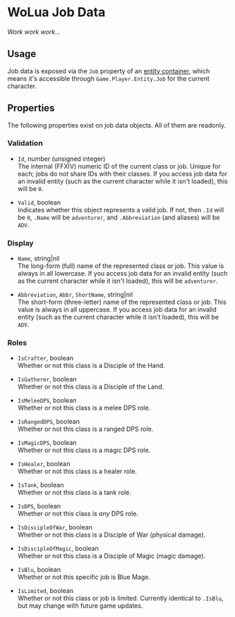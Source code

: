 # WoLua Job Data
_Work work work..._

## Usage
Job data is exposed via the `Job` property of an [entity container](entity.md), which means it's accessible through `Game.Player.Entity.Job` for the current character.

## Properties
The following properties exist on job data objects. All of them are readonly.

### Validation

- `Id`, number (unsigned integer)\
  The internal (FFXIV) numeric ID of the current class or job. Unique for each; jobs do not share IDs with their classes. If you access job data for an invalid entity (such as the current character while it isn't loaded), this will be `0`.

- `Valid`, boolean\
  Indicates whether this object represents a valid job. If not, then `.Id` will be `0`, `.Name` will be `adventurer`, and `.Abbreviation` (and aliases) will be `ADV`.

### Display

- `Name`, string|nil\
  The long-form (full) name of the represented class or job. This value is always in all lowercase. If you access job data for an invalid entity (such as the current character while it isn't loaded), this will be `adventurer`.

- `Abbreviation`, `Abbr`, `ShortName`, string|nil\
  The short-form (three-letter) name of the represented class or job. This value is always in all uppercase. If you access job data for an invalid entity (such as the current character while it isn't loaded), this will be `ADV`.

### Roles

- `IsCrafter`, boolean\
  Whether or not this class is a Disciple of the Hand.

- `IsGatherer`, boolean\
  Whether or not this class is a Disciple of the Land.

- `IsMeleeDPS`, boolean\
  Whether or not this class is a melee DPS role.

- `IsRangedDPS`, boolean\
  Whether or not this class is a ranged DPS role.

- `IsMagicDPS`, boolean\
  Whether or not this class is a magic DPS role.

- `IsHealer`, boolean\
  Whether or not this class is a healer role.

- `IsTank`, boolean\
  Whether or not this class is a tank role.

- `IsDPS`, boolean\
  Whether or not this class is _any_ DPS role.

- `IsDiscipleOfWar`, boolean\
  Whether or not this class is a Disciple of War (physical damage).

- `IsDiscipleOfMagic`, boolean\
  Whether or not this class is a Disciple of Magic (magic damage).

- `IsBlu`, boolean\
  Whether or not this specific job is Blue Mage.

- `IsLimited`, boolean\
  Whether or not this class or job is limited. Currently identical to `.IsBlu`, but may change with future game updates.
